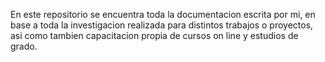 En este repositorio se encuentra toda la documentacion escrita por mi, en base a
toda la investigacion realizada para distintos trabajos o proyectos, asi como 
tambien capacitacion propia de cursos on line y estudios de grado.